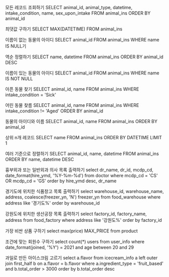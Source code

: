 모든 레코드 조회하기
SELECT animal_id, animal_type, datetime, intake_condition, name, sex_upon_intake FROM animal_ins ORDER BY animal_id

최댓값 구하기
SELECT MAX(DATETIME) FROM animal_ins

이름이 없는 동물의 아이디
SELECT animal_id FROM animal_ins WHERE name IS NULL기

역순 정렬하기
SELECT name, datetime FROM animal_ins ORDER BY animal_id DESC

이름이 있는 동물의 아이디
SELECT animal_id FROM animal_ins WHERE name IS NOT NULL

아픈 동물 찾기
SELECT animal_id, name FROM animal_ins WHERE intake_condition = 'Sick'

어린 동물 찾름
SELECT animal_id, name FROM animal_ins WHERE intake_condition != 'Aged' ORDER BY animal_id

동물의 아이디와 이름
SELECT animal_id, name FROM animal_ins ORDER BY animal_id

상위 n개 레코드
SELECT name FROM animal_ins ORDER BY DATETIME LIMIT 1

여러 기준으로 정렬하기
SELECT animal_id, name, datetime FROM animal_ins ORDER BY name, datetime DESC

흉부외과 또는 일반외과 의사 목록 출력하기
select dr_name, dr_id, mcdp_cd, date_format(hire_ymd, '%Y-%m-%d')
from doctor
where mcdp_cd = 'CS' OR mcdp_cd = 'GS'
order by hire_ymd desc, dr_name

경기도에 위치한 식품창고 목록 출력하기
select warehouse_id, warehouse_name, address, coalesce(freezer_yn, 'N') freezer_yn
from food_warehouse
where address like '경기도%'
order by warehouse_id

강원도에 위치한 생산공장 목록 출력하기
select factory_id, factory_name, address
from food_factory
where address like '강원도%'
order by factory_id

가장 비싼 상품 구하기
select max(price) MAX_PRICE
from product

조건에 맞는 회원수 구하기
select count(*) users
from user_info
where date_format(joined, '%Y') = 2021
and age between 20 and 29

과일로 만든 아이스크림 고르기
select a.flavor
from icecream_info a left outer join first_half b
on a.flavor = b.flavor
where a.ingredient_type = 'fruit_based'
and b.total_order > 3000
order by b.total_order desc